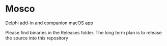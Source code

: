 # Mosco
Delphi add-in and companion macOS app

Please find binaries in the Releases folder. The long term plan is to release the source into this repository
